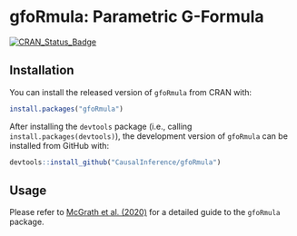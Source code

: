 
<!-- README.md is generated from README.Rmd. Please edit that file -->

# gfoRmula: Parametric G-Formula

<!-- badges: start -->

[![CRAN_Status_Badge](https://www.r-pkg.org/badges/version/gfoRmula)](https://cran.r-project.org/package=gfoRmula)
<!-- badges: end -->

## Installation

You can install the released version of `gfoRmula` from CRAN with:

``` r
install.packages("gfoRmula")
```

After installing the `devtools` package (i.e., calling
`install.packages(devtools)`), the development version of `gfoRmula` can
be installed from GitHub with:

``` r
devtools::install_github("CausalInference/gfoRmula")
```

## Usage

Please refer to [McGrath et
al. (2020)](https://doi.org/10.1016/j.patter.2020.100008) for a detailed
guide to the `gfoRmula` package.
